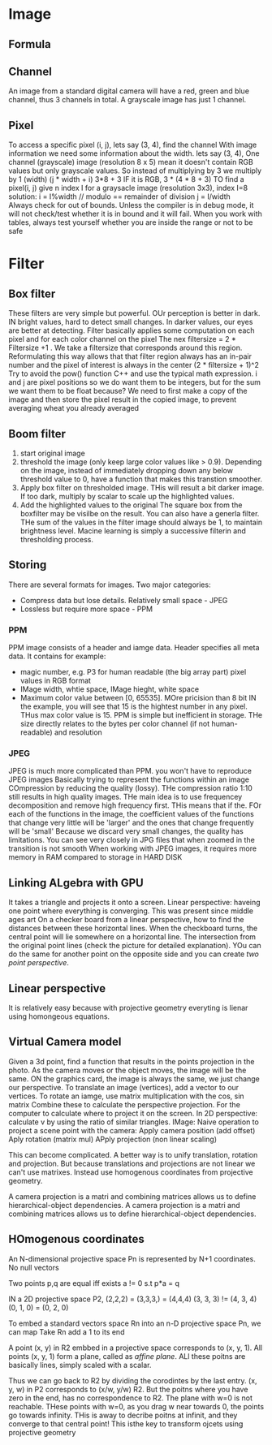 # Image
## Formula
## Channel
An image from a standard digital camera will have a red, green and blue channel, thus 3 channels in total. A grayscale image has just 1 channel. 
## Pixel
To access a specific pixel (i, j), lets say (3, 4), find the channel 
With image information we need some information about the width.
 lets say (3, 4), 
One channel (grayscale) image (resolution 8 x 5) mean it doesn't contain RGB values but only grayscale values. So instead of multiplying by 3 we multiply by 1 (width)
(j * width + i)
3*8 + 3
IF it is RGB, 3 * (4 * 8  + 3)
TO find a pixel(i, j) give n index I for a graysacle image (resolution 3x3), index I=8
solution: 
i = I%width // modulo == remainder of division
j = I/width                     
Always check for out of bounds. Unless the compiler is in debug mode, it will not check/test whether it is in bound and it will fail. When you work with tables, always test yourself whether you are inside the range or not to be safe
# Filter
## Box filter
These filters are very simple but powerful. OUr perception is better in dark. IN bright values, hard to detect small changes. In darker values, our eyes are better at detecting. 
Filter basically applies some computation on each pixel and for each color channel on the pixel
The nex filtersize = 2 * Filtersize +1 .  We take a filtersize that corresponds around this region. Reformulating this way allows that that filter region always has an in-pair number and the pixel of interest is always in the center
(2 * filtersize + 1)^2
Try to avoid the pow() function C++ and use the typical math expression.
i and j are pixel positions so we do want them to be integers, but for the sum we want them to be float because?
We need to first make a copy of the image and then store the pixel result in the copied image, to prevent averaging wheat you already averaged
## Boom filter
1. start original image
2. threshold the image (only keep large color values like > 0.9). Depending on the image, instead of immediately dropping down any below threshold value to 0, have a function that makes this transtion smoother.
3. Apply box filter on thresholded image. THis will result a bit darker image. If too dark, multiply by scalar to scale up the highlighted values.
4. Add the highlighted values to the original
The square box from the boxfilter may be visilbe on the result. You can also have a generla filter. THe sum of the values in the filter image should always be 1, to maintain brightness level.
Macine learning is simply a successive filterin and thresholding process.
## Storing
There are several formats for images. Two major categories:
- Compress data but lose details. Relatively small space - JPEG
- Lossless but require more space - PPM
### PPM
PPM image consists of a header and iamge data. Header specifies all meta data. It contains for example:
- magic number, e.g. P3 for human readable (the big array part) pixel values in RGB format
- IMage width, whtie space, IMage hieght, white space
- Maximum color value between [0, 65535]. MOre pricision than 8 bit
IN the example, you will see that 15 is the hightest number in any pixel. THus max color value is 15.
PPM is simple but inefficient in storage. THe size directly relates to the bytes per color channel (if not human-readable)
and resolution
### JPEG
JPEG is much more complicated than PPM. you won't have to reproduce JPEG images
Basically trying to represent the functions within an image
COmpression by reducing the quality (lossy). THe compression ratio 1:10 still results in high quality images. THe main idea is to use frequencey decomposition and remove high frequency first. THis means that if the. 
FOr each of the functions in the image, the coefficient values of the functions that change very little will be 'larger' and the ones that change frequently will be 'small'
Because we discard very small changes, the quality has limitations. You can see very closely in JPG files that when zoomed in the transition is not smooth
When working with JPEG images, it requires more memory in RAM compared to storage in HARD DISK
## Linking ALgebra with GPU
It takes a triangle and projects it onto a screen. Linear perspective: haveing one point where everything is converging. This was present since middle ages art
On a checker board from a linear perspective, how to find the distances between these horizontal lines. When the checkboard turns, the central point will lie somewhere on a horizontal line. The intersection from the original point lines (check the picture for detailed explanation). YOu can do the same for another point on the opposite side and you can create *two point perspective*.
## Linear perspective
It is relatively easy because with projective geometry everyting is lienar using homongeous equations.
## Virtual Camera model
Given a 3d point, find a function that results in the points projection in the photo. As the camera moves or the object moves, the image will be the same. ON the graphics card, the image is always the same, we just change our perspective. 
To translate an image (vertices), add a vector to our vertices.
To rotate an iamge, use matrix multiplication with the cos, sin matrix
Combine these to calculate the perspective projection. For the computer to calculate where to project it on the screen. In 2D perspective: calculate v by using the ratio of similar triangles. IMage:
Naive operation to project a scene point with the camera:
Apply camera position (add offset)
Aply rotation (matrix mul)
APply projection (non linear scaling)

This can become complicated. A better way is to unify translation, rotation and projection. But because translations and projections are not linear  we can't use matrixes. Instead use homogenous coordinates from projective geometry. 

A camera projection is a matri and combining matrices allows us to define hierarchical-object dependencies.
A camera projection is a matri and combining matrices allows us to define hierarchical-object dependencies.

## HOmogenous coordinates
An N-dimensional projective space Pn is represented by N+1 coordinates. No null vectors

Two points p,q are equal iff exists a != 0 s.t p*a = q 

IN a 2D projective space P2,
(2,2,2) = (3,3,3,) = (4,4,4)
(3, 3, 3) != (4, 3, 4)
(0, 1, 0) = (0, 2, 0)

To embed a standard vectors space Rn into an n-D projective space Pn, we can map
Take Rn add a 1 to its end 

A point (x, y) in R2 embbed in a projective space corresponds to (x, y, 1). All points (x, y, 1) form a plane, called as *affine plane*. ALl these poitns are basically lines, simply scaled with a scalar.

Thus we can go back to R2 by dividing the corodintes by the last entry. (x, y, w) in P2 corresponds to (x/w, y/w) R2. But the poitns where you have zero in the end, has no correspondence to R2. The plane with w=0 is not reachable. THese points with w=0, as you drag w near towards 0, the points go towards infinity. THis is away to decribe poitns at infinit, and they converge to that central point! This isthe key to transform ojcets using projective geometry